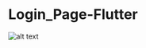 # Login_Page-Flutter
![alt text](https://drive.google.com/file/d/1h_nOg1ckf5cBABA2RTLXN3zTQl6NR1ZX/view?usp=sharing)

